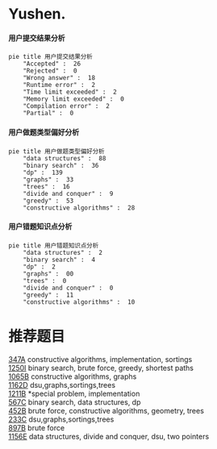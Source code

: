 # Yushen.

<!-- tabs:start -->



#### **用户提交结果分析**

```mermaid
pie title 用户提交结果分析
    "Accepted" :  26
    "Rejected" :  0
    "Wrong answer" :  18
    "Runtime error" :  2
    "Time limit exceeded" :  2
    "Memory limit exceeded" :  0
    "Compilation error" :  2
    "Partial" :  0
```

#### **用户做题类型偏好分析**

```mermaid
pie title 用户做题类型偏好分析
    "data structures" :  88
    "binary search" :  36
    "dp" :  139
    "graphs" :  33
    "trees" :  16
    "divide and conquer" :  9
    "greedy" :  53
    "constructive algorithms" :  28
```
#### **用户错题知识点分析**

```mermaid
pie title 用户错题知识点分析
    "data structures" :  2
    "binary search" :  4
    "dp" :  2
    "graphs" :  00
    "trees" :  0
    "divide and conquer" :  0
    "greedy" :  11
    "constructive algorithms" :  10
```



<!-- tabs:end -->
# 推荐题目
[347A](https://codeforces.com/contest/347/problem/A)		constructive algorithms,
                        implementation,
                        sortings		  
[1250I](https://codeforces.com/contest/1250/problem/I)		binary search,
                        brute force,
                        greedy,
                        shortest paths		  
[1065B](https://codeforces.com/contest/1065/problem/B)		constructive algorithms,
                        graphs		  
[1162D](https://codeforces.com/contest/1162/problem/D)		dsu,graphs,sortings,trees		  
[1211B](https://codeforces.com/contest/1211/problem/B)		*special problem,
                        implementation		  
[567C](https://codeforces.com/contest/567/problem/C)		binary search,
                        data structures,
                        dp		  
[452B](https://codeforces.com/contest/452/problem/B)		brute force,
                        constructive algorithms,
                        geometry,
                        trees		  
[233C](https://codeforces.com/contest/233/problem/C)		dsu,graphs,sortings,trees		  
[897B](https://codeforces.com/contest/897/problem/B)		brute force		  
[1156E](https://codeforces.com/contest/1156/problem/E)		data structures,
                        divide and conquer,
                        dsu,
                        two pointers		  
